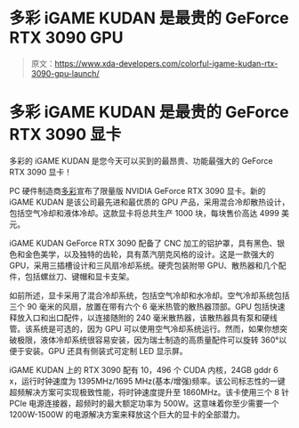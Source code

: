 # 多彩 iGAME KUDAN 是最贵的 GeForce RTX 3090 GPU

> 原文：<https://www.xda-developers.com/colorful-igame-kudan-rtx-3090-gpu-launch/>

# 多彩 iGAME KUDAN 是最贵的 GeForce RTX 3090 显卡

多彩的 iGAME KUDAN 是您今天可以买到的最昂贵、功能最强大的 GeForce RTX 3090 显卡！

PC 硬件制造商[多彩](https://en.colorful.cn/)宣布了限量版 NVIDIA GeForce RTX 3090 显卡。新的 iGAME KUDAN 是该公司最先进和最优质的 GPU 产品，采用混合冷却散热设计，包括空气冷却和液体冷却。这款显卡将总共生产 1000 块，每块售价高达 4999 美元。

iGAME KUDAN GeForce RTX 3090 配备了 CNC 加工的铝护罩，具有黑色、银色和金色美学，以及独特的齿轮，具有蒸汽朋克风格的设计。这是一款强大的 GPU，采用三插槽设计和三风扇冷却系统。硬壳包装附带 GPU、散热器和几个配件，包括螺丝刀、键帽和显卡支架。

如前所述，显卡采用了混合冷却系统，包括空气冷却和水冷却。空气冷却系统包括三个 90 毫米的风扇，放置在带有六个 6 毫米热管的散热器顶部。GPU 包括快速释放入口和出口配件，以连接随附的 240 毫米散热器，该散热器具有泵和硬线管。该系统是可选的，因为 GPU 可以使用空气冷却系统运行。然而，如果你想突破极限，液体冷却系统很容易安装，因为瑞士制造的高质量配件可以旋转 360°以便于安装。GPU 还具有侧装式可定制 LED 显示屏。

iGAME KUDAN 上的 RTX 3090 配有 10，496 个 CUDA 内核，24GB gddr 6 x，运行时钟速度为 1395MHz/1695 MHz(基本/增强)频率。该公司标志性的一键超频解决方案可实现极致性能，将时钟速度提升至 1860MHz。该卡使用三个 8 针 PCIe 电源连接器，超频时的最大额定功率为 500W。这意味着你至少需要一个 1200W-1500W 的电源解决方案来释放这个巨大的显卡的全部潜力。